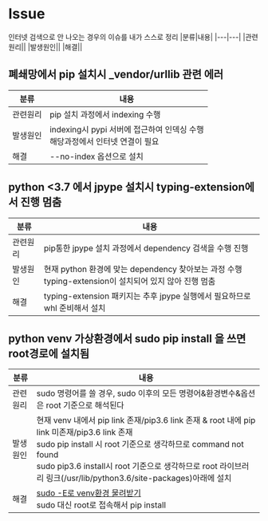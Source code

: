 # Issue
인터넷 검색으로 안 나오는 경우의 이슈를 내가 스스로 정리
|분류|내용|
|---|---|
|관련원리||
|발생원인||
|해결||

## 폐쇄망에서 pip 설치시 _vendor/urllib 관련 에러
|분류|내용|
|---|---|
|관련원리|pip 설치 과정에서 indexing 수행|
|발생원인|indexing시 pypi 서버에 접근하여 인덱싱 수행<br>해당과정에서 인터넷 연결이 필요|
|해결|--no-index 옵션으로 설치|

## python <3.7 에서 jpype 설치시 typing-extension에서 진행 멈춤
|분류|내용|
|---|---|
|관련원리|pip통한 jpype 설치 과정에서 dependency 검색을 수행 진행|
|발생원인|현재 python 환경에 맞는 dependency 찾아보는 과정 수행<br>typing-extension이 설치되어 있지 않아 진행 멈춤|
|해결|typing-extension 패키지는 추후 jpype 실행에서 필요하므로 whl 준비해서 설치|

## python venv 가상환경에서 sudo pip install 을 쓰면 root경로에 설치됨
|분류|내용|
|---|---|
|관련원리|sudo 명령어를 쓸 경우, sudo 이후의 모든 명령어&환경변수&옵션은 root 기준으로 해석된다|
|발생원인|현재 venv 내에서 pip link 존재/pip3.6 link 존재 & root 내에 pip link 미존재/pip3.6 link 존재 <br> sudo pip install 시 root 기준으로 생각하므로 command not found <br> sudo pip3.6 install시 root 기준으로 생각하므로 root 라이브러리 링크(/usr/lib/python3.6/site-packages)아래에 설치|
|해결|[sudo -E로 venv환경 물려받기](https://stackoverflow.com/questions/41429988/inside-virtual-env-sudo-pip-links-to-the-global-python-pip)<br>sudo 대신 root로 접속해서 pip install|
